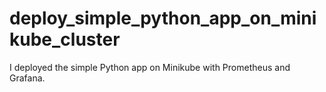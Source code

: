 # deploy_simple_python_app_on_minikube_cluster
I deployed the simple Python app on Minikube with Prometheus and Grafana.
